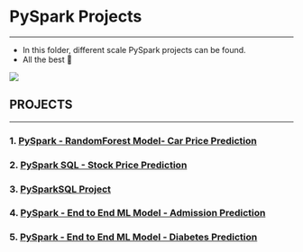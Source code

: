 # **PySpark Projects**
-------------------------------------------------------------------
- In this folder, different scale PySpark projects can be found.
- All the best 🤘

![](https://miro.medium.com/max/600/1*5C4UQznqEiN3D6Xutlgwlg.png)


## PROJECTS
--------------------------------------------------------------

### 1. [PySpark - RandomForest Model- Car Price Prediction](https://github.com/kb1907/PySpark_Projects/blob/main/PySpark_RandomForest_Model/PySpark_with_RF_Car_Price.ipynb)

### 2. [PySpark SQL - Stock Price Prediction](https://github.com/kb1907/PySpark_Projects/blob/main/PySparkSQL_Stock_Price_Prediction/Stock_Prices_using_Spark_SQL.ipynb)

### 3. [PySparkSQL Project](https://github.com/kb1907/PySpark_Projects/blob/main/PySparkSQL_Project/PySparkSQL_Project_Listening.ipynb)

### 4. [PySpark - End to End ML Model - Admission Prediction](https://github.com/kb1907/PySpark_Projects/blob/main/PySpark_Admission_Prediction/PySpark_End_to_End_ML_Project.ipynb)

### 5. [PySpark - End to End ML Model - Diabetes Prediction](https://github.com/kb1907/PySpark_Projects/blob/main/PySpark_Diabetes_Prediction/PySpark_Diabetes_Prediction_End_to_End_ML_Project.ipynb)
